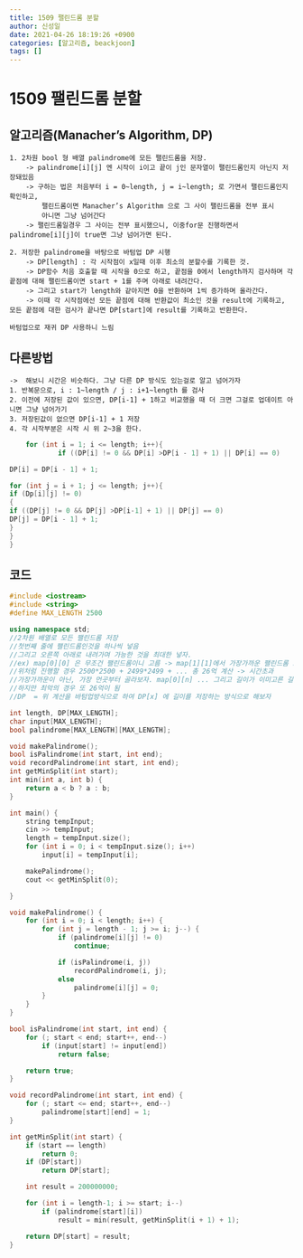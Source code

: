 ```yaml
---
title: 1509 팰린드롬 분할
author: 신성일
date: 2021-04-26 18:19:26 +0900
categories: [알고리즘, beackjoon]
tags: []
---
```


# 1509 팰린드롬 분할

## 알고리즘(Manacher’s Algorithm, DP)

    1. 2차원 bool 형 배열 palindrome에 모든 팰린드롬을 저장.
    	-> palindrome[i][j] 엔 시작이 i이고 끝이 j인 문자열이 팰린드롬인지 아닌지 저장돼있음
    	-> 구하는 법은 처음부터 i = 0~length, j = i~length; 로 가면서 팰린드롬인지 확인하고,
    		팰린드롬이면 Manacher’s Algorithm 으로 그 사이 팰린드롬을 전부 표시
    		아니면 그냥 넘어간다
    	-> 팰린드롬일경우 그 사이는 전부 표시했으니, 이중for문 진행하면서 palindrome[i][j]이 true면 그냥 넘어가면 된다.

    2. 저장한 palindrome을 바탕으로 바텀업 DP 시행
    	-> DP[length] : 각 시작점이 x일때 이후 최소의 분할수를 기록한 것.
    	-> DP함수 처음 호출할 때 시작을 0으로 하고, 끝점을 0에서 length까지 검사하며 각 끝점에 대해 팰린드롬이면 start + 1를 주며 아래로 내려간다.
    	-> 그리고 start가 length와 같아지면 0을 반환하며 1씩 증가하며 올라간다.
    	-> 이때 각 시작점에선 모든 끝점에 대해 반환값이 최소인 것을 result에 기록하고, 모든 끝점에 대한 검사가 끝나면 DP[start]에 result를 기록하고 반환한다.

    바텀업으로 재귀 DP 사용하니 느림

## 다른방법

    ->  해보니 시간은 비슷하다. 그냥 다른 DP 방식도 있는걸로 알고 넘어가자
    1. 반복문으로, i : 1~length / j : i+1~length 를 검사
    2. 이전에 저장된 값이 있으면, DP[i-1] + 1하고 비교했을 때 더 크면 그걸로 업데이트 아니면 그냥 넘어가기
    3. 저장된값이 없으면 DP[i-1] + 1 저장
    4. 각 시작부분은 시작 시 위 2~3을 한다.

```cpp
    for (int i = 1; i <= length; i++){
         	if ((DP[i] != 0 && DP[i] >DP[i - 1] + 1) || DP[i] == 0)

DP[i] = DP[i - 1] + 1;

for (int j = i + 1; j <= length; j++){
if (Dp[i][j] != 0)
{
if ((DP[j] != 0 && DP[j] >DP[i-1] + 1) || DP[j] == 0)
DP[j] = DP[i - 1] + 1;
}
}
}

```

## 코드

```cpp
#include <iostream>
#include <string>
#define MAX_LENGTH 2500

using namespace std;
//2차원 배열로 모든 팰린드롬 저장
//첫번째 줄에 팰린드롬인것을 하나씩 넣음
//그리고 오른쪽 아래로 내려가며 가능한 것을 최대한 넣자.
//ex) map[0][0] 은 무조건 팰린드롬이니 고름 -> map[1][1]에서 가장가까운 팰린드롬 고름 map[1][1] -> map[2][2] -> ..... 총길이 2500, -> map[1][2] ...map[1][3].. 이렇게 진행?
//위처럼 진행할 경우 2500*2500 + 2499*2499 + ... 총 26억 계산 -> 시간초과
//가장가까운이 아닌, 가장 먼곳부터 골라보자. map[0][n] ... 그리고 길이가 이미고른 길이보다 길면 중간종료 하는 식으로?
//하지만 최악의 경우 또 26억이 됨
//DP  = 위 계산을 바텀업방식으로 하여 DP[x] 에 길이를 저장하는 방식으로 해보자

int length, DP[MAX_LENGTH];
char input[MAX_LENGTH];
bool palindrome[MAX_LENGTH][MAX_LENGTH];

void makePalindrome();
bool isPalindrome(int start, int end);
void recordPalindrome(int start, int end);
int getMinSplit(int start);
int min(int a, int b) {
	return a < b ? a : b;
}

int main() {
	string tempInput;
	cin >> tempInput;
	length = tempInput.size();
	for (int i = 0; i < tempInput.size(); i++)
		input[i] = tempInput[i];

	makePalindrome();
	cout << getMinSplit(0);

}

void makePalindrome() {
	for (int i = 0; i < length; i++) {
		for (int j = length - 1; j >= i; j--) {
			if (palindrome[i][j] != 0)
				continue;

			if (isPalindrome(i, j))
				recordPalindrome(i, j);
			else
				palindrome[i][j] = 0;
		}
	}
}

bool isPalindrome(int start, int end) {
	for (; start < end; start++, end--)
		if (input[start] != input[end])
			return false;

	return true;
}

void recordPalindrome(int start, int end) {
	for (; start <= end; start++, end--)
		palindrome[start][end] = 1;
}

int getMinSplit(int start) {
	if (start == length)
		return 0;
	if (DP[start])
		return DP[start];

	int result = 200000000;

	for (int i = length-1; i >= start; i--)
		if (palindrome[start][i])
			result = min(result, getMinSplit(i + 1) + 1);

	return DP[start] = result;
}
```
